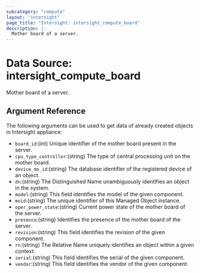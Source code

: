 ```yaml
---
subcategory: "compute"
layout: "intersight"
page_title: "Intersight: intersight_compute_board"
description: |-
  Mother board of a server.
---
```


# Data Source: intersight_compute_board
Mother board of a server.
## Argument Reference
The following arguments can be used to get data of already created objects in Intersight appliance:
* `board_id`:(int) Unique identifier of the mother board present in the server. 
* `cpu_type_controller`:(string) The type of central processing unit on the mother board. 
* `device_mo_id`:(string) The database identifier of the registered device of an object. 
* `dn`:(string) The Distinguished Name unambiguously identifies an object in the system. 
* `model`:(string) This field identifies the model of the given component. 
* `moid`:(string) The unique identifier of this Managed Object instance. 
* `oper_power_state`:(string) Current power state of the mother board of the server. 
* `presence`:(string) Identifies the presence of the mother board of the server. 
* `revision`:(string) This field identifies the revision of the given component. 
* `rn`:(string) The Relative Name uniquely identifies an object within a given context. 
* `serial`:(string) This field identifies the serial of the given component. 
* `vendor`:(string) This field identifies the vendor of the given component. 
